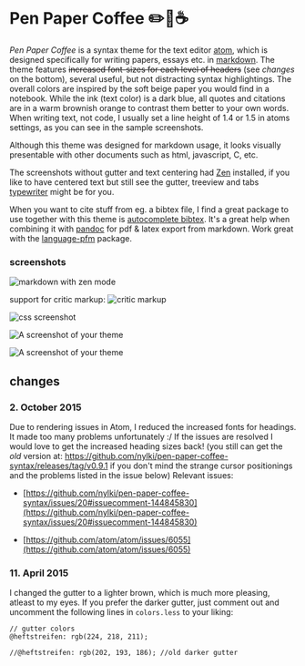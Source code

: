 # Pen Paper Coffee :pencil2::scroll::coffee:
*Pen Paper Coffee* is a syntax theme for the text editor [atom](http://atom.io/), which is designed specifically for writing papers, essays etc. in [markdown](https://en.wikipedia.org/wiki/Markdown).
The theme features ~~increased font-sizes for each level of headers~~ (see *changes* on the bottom), several useful, but not distracting syntax highlightings.
The overall colors are inspired by the soft beige paper you would find in a notebook. While the ink (text color) is a dark blue, all quotes and citations are in a warm brownish orange to contrast them better to your own words. When writing text, not code, I usually set a line height of 1.4 or 1.5 in atoms settings, as you can see in the sample screenshots.

Although this theme was designed for markdown usage, it looks visually presentable with other documents such as html, javascript, C, etc.

The screenshots without gutter and text centering had [Zen](https://atom.io/packages/zen) installed, if you like to have centered text but still see the gutter, treeview and tabs [typewriter](https://atom.io/packages/typewriter) might be for you.

When you want to cite stuff from eg. a bibtex file, I find a great package to use together with this theme is [autocomplete bibtex](https://github.com/apcshields/autocomplete-bibtex). It's a great help when combining it with [pandoc](https://github.com/jgm/pandoc) for pdf & latex export from markdown. Work great with the [language-pfm](https://github.com/leipert/language-pfm) package.

### screenshots

![markdown with zen mode](https://raw.githubusercontent.com/nylki/PenPaperCoffee-atom-syntax/master/screenshots/penPaperCoffe_1.png)

support for critic markup:
![critic markup](https://raw.githubusercontent.com/nylki/PenPaperCoffee-atom-syntax/master/screenshots/criticmarkup.png)

![css screenshot](https://raw.githubusercontent.com/nylki/PenPaperCoffee-atom-syntax/master/screenshots/penPaperCoffe_4.png)

![A screenshot of your theme](https://raw.githubusercontent.com/nylki/PenPaperCoffee-atom-syntax/master/screenshots/penPaperCoffe_2.png)

![A screenshot of your theme](https://raw.githubusercontent.com/nylki/PenPaperCoffee-atom-syntax/master/screenshots/penPaperCoffe_3.png)

## changes
### 2. October 2015

Due to rendering issues in Atom, I reduced the increased fonts for headings. It made too many problems unfortunately :/
If the issues are resolved I would love to get the increased heading sizes back! (you still can get the *old* version at: https://github.com/nylki/pen-paper-coffee-syntax/releases/tag/v0.9.1 if you don't mind the strange cursor positionings and the problems listed in the issue below)
Relevant issues:

- [https://github.com/nylki/pen-paper-coffee-syntax/issues/20#issuecomment-144845830](https://github.com/nylki/pen-paper-coffee-syntax/issues/20#issuecomment-144845830)

- [https://github.com/atom/atom/issues/6055](https://github.com/atom/atom/issues/6055)

### 11. April 2015
I changed the gutter to a lighter brown, which is much more pleasing, atleast to my eyes. If you prefer the darker gutter, just comment out and uncomment the following lines in `colors.less` to your liking:
```.less
// gutter colors
@heftstreifen: rgb(224, 218, 211);

//@heftstreifen: rgb(202, 193, 186); //old darker gutter
```
